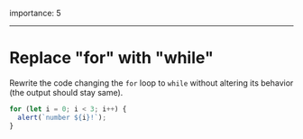 importance: 5

---

# Replace "for" with "while"

Rewrite the code changing the `for` loop to `while` without altering its behavior (the output should stay same).

```js run
for (let i = 0; i < 3; i++) {
  alert(`number ${i}!`);
}
```
